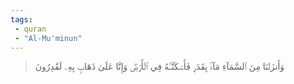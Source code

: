 ```yaml
---
tags: 
 - quran 
 - "Al-Mu'minun"
---
```


> وَأَنزَلۡنَا مِنَ ٱلسَّمَآءِ مَآءَۢ بِقَدَرٖ فَأَسۡكَنَّـٰهُ فِي ٱلۡأَرۡضِۖ وَإِنَّا عَلَىٰ ذَهَابِۭ بِهِۦ لَقَٰدِرُونَ
